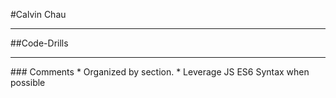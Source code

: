 #Calvin Chau
<hr>
##Code-Drills
<hr>
### Comments
* Organized by section.
* Leverage JS ES6 Syntax when possible
